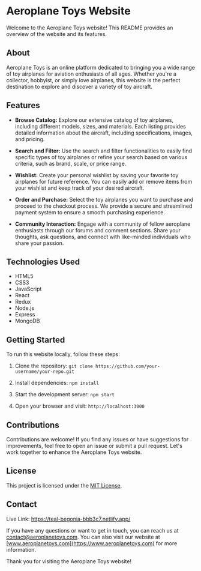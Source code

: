 # Aeroplane Toys Website

Welcome to the Aeroplane Toys website! This README provides an overview of the website and its features.

## About

Aeroplane Toys is an online platform dedicated to bringing you a wide range of toy airplanes for aviation enthusiasts of all ages. Whether you're a collector, hobbyist, or simply love airplanes, this website is the perfect destination to explore and discover a variety of toy aircraft.

## Features

- **Browse Catalog:** Explore our extensive catalog of toy airplanes, including different models, sizes, and materials. Each listing provides detailed information about the aircraft, including specifications, images, and pricing.

- **Search and Filter:** Use the search and filter functionalities to easily find specific types of toy airplanes or refine your search based on various criteria, such as brand, scale, or price range.

- **Wishlist:** Create your personal wishlist by saving your favorite toy airplanes for future reference. You can easily add or remove items from your wishlist and keep track of your desired aircraft.

- **Order and Purchase:** Select the toy airplanes you want to purchase and proceed to the checkout process. We provide a secure and streamlined payment system to ensure a smooth purchasing experience.

- **Community Interaction:** Engage with a community of fellow aeroplane enthusiasts through our forums and comment sections. Share your thoughts, ask questions, and connect with like-minded individuals who share your passion.

## Technologies Used

- HTML5
- CSS3
- JavaScript
- React
- Redux
- Node.js
- Express
- MongoDB

## Getting Started

To run this website locally, follow these steps:

1. Clone the repository: `git clone https://github.com/your-username/your-repo.git`

2. Install dependencies: `npm install`

3. Start the development server: `npm start`

4. Open your browser and visit: `http://localhost:3000`

## Contributions

Contributions are welcome! If you find any issues or have suggestions for improvements, feel free to open an issue or submit a pull request. Let's work together to enhance the Aeroplane Toys website.

## License

This project is licensed under the [MIT License](LICENSE).

## Contact

Live Link: https://teal-begonia-bbb3c7.netlify.app/

If you have any questions or want to get in touch, you can reach us at [contact@aeroplanetoys.com](mailto:contact@aeroplanetoys.com). You can also visit our website at [www.aeroplanetoys.com](https://www.aeroplanetoys.com) for more information.

Thank you for visiting the Aeroplane Toys website!
